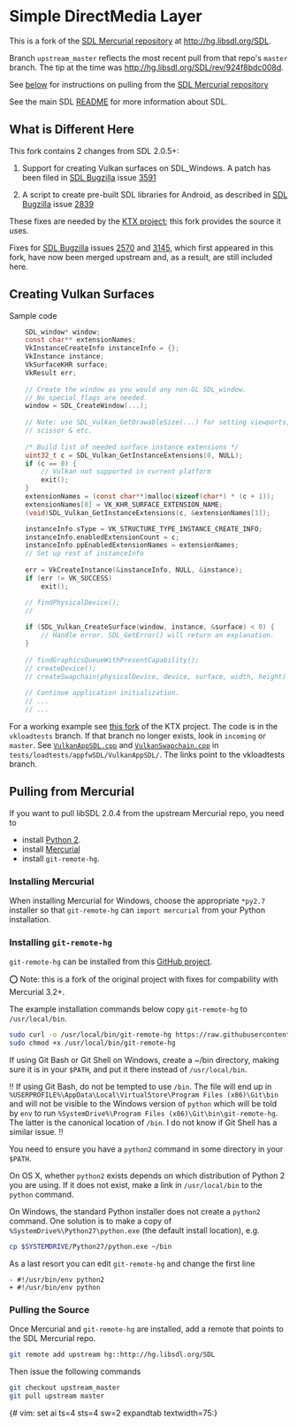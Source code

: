 
Simple DirectMedia Layer 
========================

This is a fork of the [SDL Mercurial repository](http://hg.libsdl.org/SDL) at
http://hg.libsdl.org/SDL.

Branch `upstream_master` reflects the most recent pull from that repo's
`master` branch. The tip at the time was
http://hg.libsdl.org/SDL/rev/924f8bdc008d.

See [below](pulling_from_mercurial) for instructions on pulling from
the [SDL Mercurial repository](http://hg.libsdl.org/SDL)

See the main SDL [README](docs/README.md) for more information about
SDL.

What is Different Here
----------------------

This fork contains 2 changes from SDL 2.0.5+:

1. Support for creating Vulkan surfaces on SDL_Windows. A patch has been filed in  [SDL Bugzilla](https://bugzilla.libsdl.org/) issue [3591](https://bugzilla.libsdl.org/show_bug.cgi?id=3591)

2. A script to create pre-built SDL libraries for Android, as described in
   [SDL Bugzilla](https://bugzilla.libsdl.org/) issue [2839](https://bugzilla.libsdl.org/show_bug.cgi?id=2839)

These fixes are needed by the
[KTX project](https://github.com/KhronosGroup/KTX); this fork provides
the source it uses.

Fixes for [SDL Bugzilla](https://bugzilla.libsdl.org/) issues
[2570](https://bugzilla.libsdl.org/show_bug.cgi?id=2570) and
[3145](https://bugzilla.libsdl.org/show_bug.cgi?id=3145), which first
appeared in this fork, have now been merged upstream and, as a result, are still included here.

Creating Vulkan Surfaces
------------------------

Sample code

```C
    SDL_window* window;
    const char** extensionNames;
    VkInstanceCreateInfo instanceInfo = {};
    VkInstance instance;
    VkSurfaceKHR surface;
    VkResult err;
    
    // Create the window as you would any non-GL SDL_window.
    // No special flags are needed.
    window = SDL_CreateWindow(...);
    
    // Note: use SDL_Vulkan_GetDrawableSize(...) for setting viewports,
    // scissor & etc.
   
    /* Build list of needed surface instance extensions */
    uint32_t c = SDL_Vulkan_GetInstanceExtensions(0, NULL);
    if (c == 0) {
        // Vulkan not supported in current platform
        exit();
    }
    extensionNames = (const char**)malloc(sizeof(char*) * (c + 1));
    extensionNames[0] = VK_KHR_SURFACE_EXTENSION_NAME;
    (void)SDL_Vulkan_GetInstanceExtensions(c, &extensionNames[1]);

    instanceInfo.sType = VK_STRUCTURE_TYPE_INSTANCE_CREATE_INFO;
    instanceInfo.enabledExtensionCount = c;
    instanceInfo.ppEnabledExtensionNames = extensionNames;
    // Set up rest of instanceInfo
    
    err = VkCreateInstance(&instanceInfo, NULL, &instance);
    if (err != VK_SUCCESS)
        exit();

    // findPhysicalDevice();
    //
    
    if (SDL_Vulkan_CreateSurface(window, instance, &surface) < 0) {
        // Handle error. SDL_GetError() will return an explanation.
    }
    
    // findGraphicsQueueWithPresentCapability();
    // createDevice();
    // createSwapchain(physicalDevice, device, surface, width, height)
    
    // Continue application initialization.
    // ...
    // ...
```
For a working example see [this fork](https://github.com/msc-/KTX) of the KTX project. The code is in the `vkloadtests` branch. If that branch no longer exists, look in `incoming` or `master`. See [`VulkanAppSDL.cpp`](https://github.com/msc-/KTX/blob/vkloadtests/tests/loadtests/appfwSDL/VulkanAppSDL/VulkanAppSDL.cpp) and [`VulkanSwapchain.cpp`](https://github.com/msc-/KTX/blob/vkloadtests/tests/loadtests/appfwSDL/VulkanAppSDL/VulkanSwapchain.cpp) in `tests/loadtests/appfwSDL/VulkanAppSDL/`. The links point to the vkloadtests branch.

Pulling from Mercurial
----------------------

If you want to pull libSDL 2.0.4 from the upstream Mercurial repo,
you need to

* install [Python 2](https://www.python.org/downloads/).
* install [Mercurial](http://mercurial.selenic.com/)
* install `git-remote-hg`.

### Installing Mercurial

When installing Mercurial for Windows, choose the appropriate `*py2.7`
installer so that `git-remote-hg` can `import mercurial` from your
Python installation. 

### Installing `git-remote-hg`

`git-remote-hg` can be installed from this
[GitHub project](https://github.com/fingolfin/git-remote-hg).

:o: Note: this is a fork of the original project with fixes for compability with
Mercurial 3.2+.

The example installation commands below copy `git-remote-hg` to `/usr/local/bin`.
 
```bash
sudo curl -o /usr/local/bin/git-remote-hg https://raw.githubusercontent.com/fingolfin/git-remote-hg/master/git-remote-hg
sudo chmod +x /usr/local/bin/git-remote-hg
```

If using Git Bash or Git Shell on Windows, create a ~/bin directory, making
sure it is in your `$PATH`, and put it there instead of `/usr/local/bin`.

:bangbang: If using Git Bash, do not be tempted to use `/bin`. The file
will end up in
`%USERPROFILE%\AppData\Local\VirtualStore\Program Files (x86)\Git\bin` and
will not be visible to the Windows version of `python` which will be told
by `env` to run `%SystemDrive%\Program Files (x86)\Git\bin\git-remote-hg`.
The latter is the canonical location of `/bin`. I do not know if
Git Shell has a similar issue. :bangbang:

You need to ensure you have a `python2` command in some directory
in your `$PATH`.

On OS X, whether `python2` exists depends on which distribution of Python 2
you are using. If it does not exist, make a link in `/usr/local/bin` to
the `python` command.

On Windows, the standard Python installer does not create a `python2`
command. One solution is to make a copy of
`%SystemDrive%\Python27\python.exe` (the default install location), e.g.

```bash
cp $SYSTEMDRIVE/Python27/python.exe ~/bin
```

As a last resort you can edit `git-remote-hg` and change the
first line

```
- #!/usr/bin/env python2
+ #!/usr/bin/env python
```

### Pulling the Source

Once Mercurial and `git-remote-hg` are installed, add a remote
that points to the SDL Mercurial repo.

```bash
git remote add upstream hg::http://hg.libsdl.org/SDL
```
Then issue the following commands

```bash
git checkout upstream_master
git pull upstream master
```

{# vim: set ai ts=4 sts=4 sw=2 expandtab textwidth=75:}

